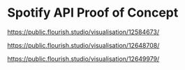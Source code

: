 # Spotify API Proof of Concept

https://public.flourish.studio/visualisation/12584673/

https://public.flourish.studio/visualisation/12648708/

https://public.flourish.studio/visualisation/12649979/